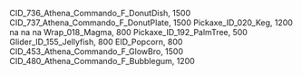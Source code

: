 CID_736_Athena_Commando_F_DonutDish, 1500
CID_737_Athena_Commando_F_DonutPlate, 1500
Pickaxe_ID_020_Keg, 1200
na
na
na
Wrap_018_Magma, 800
Pickaxe_ID_192_PalmTree, 500
Glider_ID_155_Jellyfish, 800
EID_Popcorn, 800
CID_453_Athena_Commando_F_GlowBro, 1500
CID_480_Athena_Commando_F_Bubblegum, 1200
